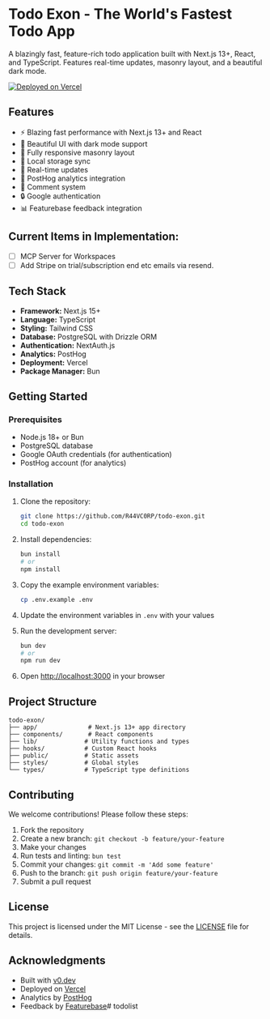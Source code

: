 # Todo Exon - The World's Fastest Todo App

A blazingly fast, feature-rich todo application built with Next.js 13+, React, and TypeScript. Features real-time updates, masonry layout, and a beautiful dark mode.

[![Deployed on Vercel](https://img.shields.io/badge/Deployed%20on-Vercel-black?style=for-the-badge&logo=vercel)](https://vercel.com/exon-enterprise/simple-todo)

## Features

- ⚡️ Blazing fast performance with Next.js 13+ and React
- 🎨 Beautiful UI with dark mode support
- 📱 Fully responsive masonry layout
- 💾 Local storage sync
- 🔄 Real-time updates
- 🎯 PostHog analytics integration
- 💬 Comment system
- 🔒 Google authentication
- 📊 Featurebase feedback integration

## Current Items in Implementation:

- [ ] MCP Server for Workspaces
- [ ] Add Stripe on trial/subscription end etc emails via resend.

## Tech Stack

- **Framework:** Next.js 15+
- **Language:** TypeScript
- **Styling:** Tailwind CSS
- **Database:** PostgreSQL with Drizzle ORM
- **Authentication:** NextAuth.js
- **Analytics:** PostHog
- **Deployment:** Vercel
- **Package Manager:** Bun

## Getting Started

### Prerequisites

- Node.js 18+ or Bun
- PostgreSQL database
- Google OAuth credentials (for authentication)
- PostHog account (for analytics)

### Installation

1. Clone the repository:
   ```bash
   git clone https://github.com/R44VC0RP/todo-exon.git
   cd todo-exon
   ```

2. Install dependencies:
   ```bash
   bun install
   # or
   npm install
   ```

3. Copy the example environment variables:
   ```bash
   cp .env.example .env
   ```

4. Update the environment variables in `.env` with your values

5. Run the development server:
   ```bash
   bun dev
   # or
   npm run dev
   ```

6. Open [http://localhost:3000](http://localhost:3000) in your browser

## Project Structure

```
todo-exon/
├── app/              # Next.js 13+ app directory
├── components/       # React components
├── lib/             # Utility functions and types
├── hooks/           # Custom React hooks
├── public/          # Static assets
├── styles/          # Global styles
└── types/           # TypeScript type definitions
```

## Contributing

We welcome contributions! Please follow these steps:

1. Fork the repository
2. Create a new branch: `git checkout -b feature/your-feature`
3. Make your changes
4. Run tests and linting: `bun test`
5. Commit your changes: `git commit -m 'Add some feature'`
6. Push to the branch: `git push origin feature/your-feature`
7. Submit a pull request

## License

This project is licensed under the MIT License - see the [LICENSE](LICENSE) file for details.

## Acknowledgments

- Built with [v0.dev](https://v0.dev)
- Deployed on [Vercel](https://vercel.com)
- Analytics by [PostHog](https://posthog.com)
- Feedback by [Featurebase](https://featurebase.app)# todolist

